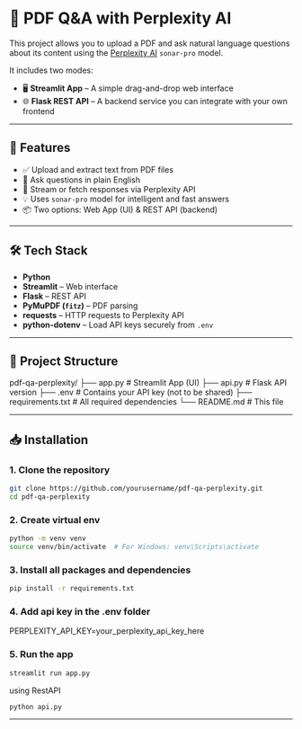 # 📄 PDF Q&A with Perplexity AI

This project allows you to upload a PDF and ask natural language questions about its content using the [Perplexity AI](https://www.perplexity.ai) `sonar-pro` model.

It includes two modes:

- 🖥️ **Streamlit App** – A simple drag-and-drop web interface
- 🌐 **Flask REST API** – A backend service you can integrate with your own frontend

---

## 🚀 Features

- ✅ Upload and extract text from PDF files
- 🤖 Ask questions in plain English
- 🔁 Stream or fetch responses via Perplexity API
- 💡 Uses `sonar-pro` model for intelligent and fast answers
- 📦 Two options: Web App (UI) & REST API (backend)

---

## 🛠️ Tech Stack

- **Python**
- **Streamlit** – Web interface
- **Flask** – REST API
- **PyMuPDF (`fitz`)** – PDF parsing
- **requests** – HTTP requests to Perplexity API
- **python-dotenv** – Load API keys securely from `.env`

---

## 📁 Project Structure

  pdf-qa-perplexity/
  ├── app.py # Streamlit App (UI)
  ├── api.py # Flask API version
  ├── .env # Contains your API key (not to be shared)
  ├── requirements.txt # All required dependencies
  └── README.md # This file

---


## 📥 Installation

### 1. Clone the repository

```bash
git clone https://github.com/yourusername/pdf-qa-perplexity.git
cd pdf-qa-perplexity
```

### 2. Create virtual env

```bash
python -m venv venv
source venv/bin/activate  # For Windows: venv\Scripts\activate
```

### 3. Install all packages and dependencies 

```bash
pip install -r requirements.txt
```

### 4. Add api key in the .env folder
  PERPLEXITY_API_KEY=your_perplexity_api_key_here
  
### 5. Run the app

```bash
streamlit run app.py
```

using RestAPI

```bash
python api.py
```

---


